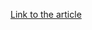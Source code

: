 [Link to the article](https://www.akamai.com/blog/security/containers-vs-virtual-machines-cheat-sheet)
